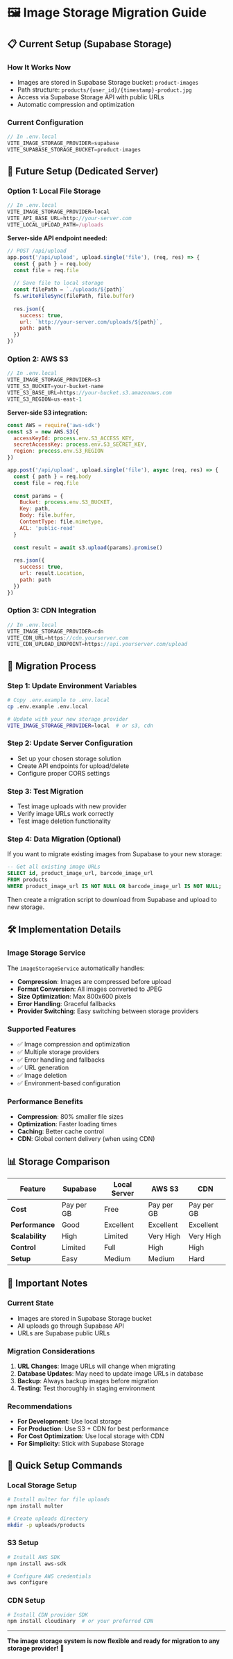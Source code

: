 # 🖼️ Image Storage Migration Guide

## 📋 **Current Setup (Supabase Storage)**

### **How It Works Now**
- Images are stored in Supabase Storage bucket: `product-images`
- Path structure: `products/{user_id}/{timestamp}-product.jpg`
- Access via Supabase Storage API with public URLs
- Automatic compression and optimization

### **Current Configuration**
```typescript
// In .env.local
VITE_IMAGE_STORAGE_PROVIDER=supabase
VITE_SUPABASE_STORAGE_BUCKET=product-images
```

## 🚀 **Future Setup (Dedicated Server)**

### **Option 1: Local File Storage**
```typescript
// In .env.local
VITE_IMAGE_STORAGE_PROVIDER=local
VITE_API_BASE_URL=http://your-server.com
VITE_LOCAL_UPLOAD_PATH=/uploads
```

**Server-side API endpoint needed:**
```javascript
// POST /api/upload
app.post('/api/upload', upload.single('file'), (req, res) => {
  const { path } = req.body
  const file = req.file
  
  // Save file to local storage
  const filePath = `./uploads/${path}`
  fs.writeFileSync(filePath, file.buffer)
  
  res.json({
    success: true,
    url: `http://your-server.com/uploads/${path}`,
    path: path
  })
})
```

### **Option 2: AWS S3**
```typescript
// In .env.local
VITE_IMAGE_STORAGE_PROVIDER=s3
VITE_S3_BUCKET=your-bucket-name
VITE_S3_BASE_URL=https://your-bucket.s3.amazonaws.com
VITE_S3_REGION=us-east-1
```

**Server-side S3 integration:**
```javascript
const AWS = require('aws-sdk')
const s3 = new AWS.S3({
  accessKeyId: process.env.S3_ACCESS_KEY,
  secretAccessKey: process.env.S3_SECRET_KEY,
  region: process.env.S3_REGION
})

app.post('/api/upload', upload.single('file'), async (req, res) => {
  const { path } = req.body
  const file = req.file
  
  const params = {
    Bucket: process.env.S3_BUCKET,
    Key: path,
    Body: file.buffer,
    ContentType: file.mimetype,
    ACL: 'public-read'
  }
  
  const result = await s3.upload(params).promise()
  
  res.json({
    success: true,
    url: result.Location,
    path: path
  })
})
```

### **Option 3: CDN Integration**
```typescript
// In .env.local
VITE_IMAGE_STORAGE_PROVIDER=cdn
VITE_CDN_URL=https://cdn.yourserver.com
VITE_CDN_UPLOAD_ENDPOINT=https://api.yourserver.com/upload
```

## 🔄 **Migration Process**

### **Step 1: Update Environment Variables**
```bash
# Copy .env.example to .env.local
cp .env.example .env.local

# Update with your new storage provider
VITE_IMAGE_STORAGE_PROVIDER=local  # or s3, cdn
```

### **Step 2: Update Server Configuration**
- Set up your chosen storage solution
- Create API endpoints for upload/delete
- Configure proper CORS settings

### **Step 3: Test Migration**
- Test image uploads with new provider
- Verify image URLs work correctly
- Test image deletion functionality

### **Step 4: Data Migration (Optional)**
If you want to migrate existing images from Supabase to your new storage:

```sql
-- Get all existing image URLs
SELECT id, product_image_url, barcode_image_url 
FROM products 
WHERE product_image_url IS NOT NULL OR barcode_image_url IS NOT NULL;
```

Then create a migration script to download from Supabase and upload to new storage.

## 🛠️ **Implementation Details**

### **Image Storage Service**
The `imageStorageService` automatically handles:
- **Compression**: Images are compressed before upload
- **Format Conversion**: All images converted to JPEG
- **Size Optimization**: Max 800x600 pixels
- **Error Handling**: Graceful fallbacks
- **Provider Switching**: Easy switching between storage providers

### **Supported Features**
- ✅ Image compression and optimization
- ✅ Multiple storage providers
- ✅ Error handling and fallbacks
- ✅ URL generation
- ✅ Image deletion
- ✅ Environment-based configuration

### **Performance Benefits**
- **Compression**: 80% smaller file sizes
- **Optimization**: Faster loading times
- **Caching**: Better cache control
- **CDN**: Global content delivery (when using CDN)

## 📊 **Storage Comparison**

| Feature | Supabase | Local Server | AWS S3 | CDN |
|---------|----------|--------------|--------|-----|
| **Cost** | Pay per GB | Free | Pay per GB | Pay per GB |
| **Performance** | Good | Excellent | Excellent | Excellent |
| **Scalability** | High | Limited | Very High | Very High |
| **Control** | Limited | Full | High | High |
| **Setup** | Easy | Medium | Medium | Hard |

## 🚨 **Important Notes**

### **Current State**
- Images are stored in Supabase Storage bucket
- All uploads go through Supabase API
- URLs are Supabase public URLs

### **Migration Considerations**
1. **URL Changes**: Image URLs will change when migrating
2. **Database Updates**: May need to update image URLs in database
3. **Backup**: Always backup images before migration
4. **Testing**: Test thoroughly in staging environment

### **Recommendations**
- **For Development**: Use local storage
- **For Production**: Use S3 + CDN for best performance
- **For Cost Optimization**: Use local storage with CDN
- **For Simplicity**: Stick with Supabase Storage

## 🔧 **Quick Setup Commands**

### **Local Storage Setup**
```bash
# Install multer for file uploads
npm install multer

# Create uploads directory
mkdir -p uploads/products
```

### **S3 Setup**
```bash
# Install AWS SDK
npm install aws-sdk

# Configure AWS credentials
aws configure
```

### **CDN Setup**
```bash
# Install CDN provider SDK
npm install cloudinary  # or your preferred CDN
```

---

**The image storage system is now flexible and ready for migration to any storage provider!** 🚀




